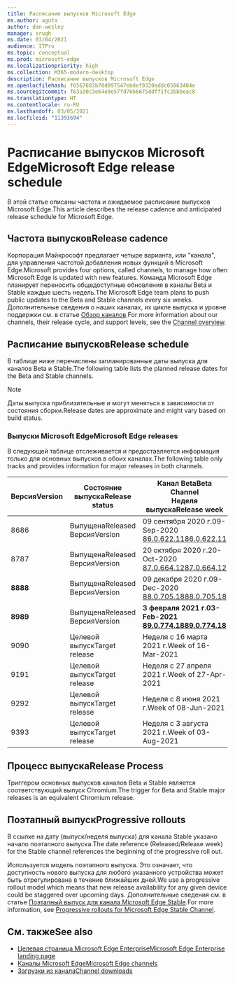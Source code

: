 ```yaml
---
title: Расписание выпусков Microsoft Edge
ms.author: aguta
author: dan-wesley
manager: srugh
ms.date: 03/04/2021
audience: ITPro
ms.topic: conceptual
ms.prod: microsoft-edge
ms.localizationpriority: high
ms.collection: M365-modern-desktop
description: Расписание выпусков Microsoft Edge
ms.openlocfilehash: f6567683b78d097547ebdef9320addc05863404e
ms.sourcegitcommit: f63a30c3e64e9e57fd76b6675ddff1fc2bbbeac8
ms.translationtype: HT
ms.contentlocale: ru-RU
ms.lasthandoff: 03/05/2021
ms.locfileid: "11393694"
---
```

# <a name="microsoft-edge-release-schedule"></a><span data-ttu-id="ddaaa-103">Расписание выпусков Microsoft Edge</span><span class="sxs-lookup"><span data-stu-id="ddaaa-103">Microsoft Edge release schedule</span></span>

<span data-ttu-id="ddaaa-104">В этой статье описаны частота и ожидаемое расписание выпусков Microsoft Edge.</span><span class="sxs-lookup"><span data-stu-id="ddaaa-104">This article describes the release cadence and anticipated release schedule for Microsoft Edge.</span></span>

## <a name="release-cadence"></a><span data-ttu-id="ddaaa-105">Частота выпусков</span><span class="sxs-lookup"><span data-stu-id="ddaaa-105">Release cadence</span></span>

<span data-ttu-id="ddaaa-106">Корпорация Майкрософт предлагает четыре варианта, или "канала", для управления частотой добавления новых функций в Microsoft Edge.</span><span class="sxs-lookup"><span data-stu-id="ddaaa-106">Microsoft provides four options, called channels, to manage how often Microsoft Edge is updated with new features.</span></span> <span data-ttu-id="ddaaa-107">Команда Microsoft Edge планирует переносить общедоступные обновления в каналы Beta и Stable каждые шесть недель.</span><span class="sxs-lookup"><span data-stu-id="ddaaa-107">The Microsoft Edge team plans to push public updates to the Beta and Stable channels every six weeks.</span></span> <span data-ttu-id="ddaaa-108">Дополнительные сведения о наших каналах, их цикле выпуска и уровне поддержки см. в статье [Обзор каналов](https://docs.microsoft.com/DeployEdge/microsoft-edge-channels#channel-overview).</span><span class="sxs-lookup"><span data-stu-id="ddaaa-108">For more information about our channels, their release cycle, and support levels, see the [Channel overview](https://docs.microsoft.com/DeployEdge/microsoft-edge-channels#channel-overview).</span></span>

## <a name="release-schedule"></a><span data-ttu-id="ddaaa-109">Расписание выпусков</span><span class="sxs-lookup"><span data-stu-id="ddaaa-109">Release schedule</span></span>

<span data-ttu-id="ddaaa-110">В таблице ниже перечислены запланированные даты выпуска для каналов Beta и Stable.</span><span class="sxs-lookup"><span data-stu-id="ddaaa-110">The following table lists the planned release dates for the Beta and Stable channels.</span></span>

> [!NOTE]
> <span data-ttu-id="ddaaa-111">Даты выпуска приблизительные и могут меняться в зависимости от состояния сборки.</span><span class="sxs-lookup"><span data-stu-id="ddaaa-111">Release dates are approximate and might vary based on build status.</span></span>

### <a name="microsoft-edge-releases"></a><span data-ttu-id="ddaaa-112">Выпуски Microsoft Edge</span><span class="sxs-lookup"><span data-stu-id="ddaaa-112">Microsoft Edge releases</span></span>

<span data-ttu-id="ddaaa-113">В следующей таблице отслеживается и предоставляется информация только для основных выпусков в обоих каналах.</span><span class="sxs-lookup"><span data-stu-id="ddaaa-113">The following table only tracks and provides information for major releases in both channels.</span></span>

| <span data-ttu-id="ddaaa-114">Версия</span><span class="sxs-lookup"><span data-stu-id="ddaaa-114">Version</span></span> | <span data-ttu-id="ddaaa-115">Состояние выпуска</span><span class="sxs-lookup"><span data-stu-id="ddaaa-115">Release status</span></span> | <span data-ttu-id="ddaaa-116">Канал Beta</span><span class="sxs-lookup"><span data-stu-id="ddaaa-116">Beta Channel</span></span><br><span data-ttu-id="ddaaa-117">Неделя выпуска</span><span class="sxs-lookup"><span data-stu-id="ddaaa-117">Release week</span></span> | <span data-ttu-id="ddaaa-118">Канал Stable</span><span class="sxs-lookup"><span data-stu-id="ddaaa-118">Stable Channel</span></span><br><span data-ttu-id="ddaaa-119">Неделя выпуска</span><span class="sxs-lookup"><span data-stu-id="ddaaa-119">Release week</span></span> |
|---------|-----|------|--------|
| <span data-ttu-id="ddaaa-120">86</span><span class="sxs-lookup"><span data-stu-id="ddaaa-120">86</span></span> | <span data-ttu-id="ddaaa-121">Выпущена</span><span class="sxs-lookup"><span data-stu-id="ddaaa-121">Released</span></span><br><span data-ttu-id="ddaaa-122">Версия</span><span class="sxs-lookup"><span data-stu-id="ddaaa-122">Version</span></span> | <span data-ttu-id="ddaaa-123">09 сентября 2020 г.</span><span class="sxs-lookup"><span data-stu-id="ddaaa-123">09-Sep-2020</span></span><br>[<span data-ttu-id="ddaaa-124">86.0.622.11</span><span class="sxs-lookup"><span data-stu-id="ddaaa-124">86.0.622.11</span></span>](https://docs.microsoft.com/deployedge/microsoft-edge-relnote-archive-beta-channel#version-86062211-september-9) | <span data-ttu-id="ddaaa-125">09 октября 2020 г.</span><span class="sxs-lookup"><span data-stu-id="ddaaa-125">09-Oct-2020</span></span><br>[<span data-ttu-id="ddaaa-126">86.0.622.38</span><span class="sxs-lookup"><span data-stu-id="ddaaa-126">86.0.622.38</span></span>](https://docs.microsoft.com/deployedge/microsoft-edge-relnote-stable-channel#version-86062238-october-9) |
| <span data-ttu-id="ddaaa-127">87</span><span class="sxs-lookup"><span data-stu-id="ddaaa-127">87</span></span> | <span data-ttu-id="ddaaa-128">Выпущена</span><span class="sxs-lookup"><span data-stu-id="ddaaa-128">Released</span></span><br><span data-ttu-id="ddaaa-129">Версия</span><span class="sxs-lookup"><span data-stu-id="ddaaa-129">Version</span></span> | <span data-ttu-id="ddaaa-130">20 октября 2020 г.</span><span class="sxs-lookup"><span data-stu-id="ddaaa-130">20-Oct-2020</span></span><br>[<span data-ttu-id="ddaaa-131">87.0.664.12</span><span class="sxs-lookup"><span data-stu-id="ddaaa-131">87.0.664.12</span></span>](https://docs.microsoft.com/deployedge/microsoft-edge-relnote-beta-channel#version-87066412-october-20) | <span data-ttu-id="ddaaa-132">19 ноября 2020 г.</span><span class="sxs-lookup"><span data-stu-id="ddaaa-132">19-Nov-2020</span></span><br>[<span data-ttu-id="ddaaa-133">87.0.664.41</span><span class="sxs-lookup"><span data-stu-id="ddaaa-133">87.0.664.41</span></span>](https://docs.microsoft.com/deployedge/microsoft-edge-relnote-stable-channel#version-87066441-november-19) |
| **<span data-ttu-id="ddaaa-134">88</span><span class="sxs-lookup"><span data-stu-id="ddaaa-134">88</span></span>** | <span data-ttu-id="ddaaa-135">Выпущена</span><span class="sxs-lookup"><span data-stu-id="ddaaa-135">Released</span></span><br><span data-ttu-id="ddaaa-136">Версия</span><span class="sxs-lookup"><span data-stu-id="ddaaa-136">Version</span></span> | <span data-ttu-id="ddaaa-137">09 декабря 2020 г.</span><span class="sxs-lookup"><span data-stu-id="ddaaa-137">09-Dec-2020</span></span><br>[<span data-ttu-id="ddaaa-138">88.0.705.18</span><span class="sxs-lookup"><span data-stu-id="ddaaa-138">88.0.705.18</span></span>](https://docs.microsoft.com/deployedge/microsoft-edge-relnote-beta-channel#version-88070518-december-9) | <span data-ttu-id="ddaaa-139">21 января 2021 г.</span><span class="sxs-lookup"><span data-stu-id="ddaaa-139">21-Jan-2021</span></span><br>[<span data-ttu-id="ddaaa-140">88.0.705.50</span><span class="sxs-lookup"><span data-stu-id="ddaaa-140">88.0.705.50</span></span>](https://docs.microsoft.com/deployedge/microsoft-edge-relnote-stable-channel#version-88070550-january-21)|
| **<span data-ttu-id="ddaaa-141">89</span><span class="sxs-lookup"><span data-stu-id="ddaaa-141">89</span></span>** | <span data-ttu-id="ddaaa-142">Выпущена</span><span class="sxs-lookup"><span data-stu-id="ddaaa-142">Released</span></span><br><span data-ttu-id="ddaaa-143">Версия</span><span class="sxs-lookup"><span data-stu-id="ddaaa-143">Version</span></span> | **<span data-ttu-id="ddaaa-144">3 февраля 2021 г.</span><span class="sxs-lookup"><span data-stu-id="ddaaa-144">03-Feb-2021</span></span>**<br>**[<span data-ttu-id="ddaaa-145">89.0.774.18</span><span class="sxs-lookup"><span data-stu-id="ddaaa-145">89.0.774.18</span></span>](https://docs.microsoft.com/deployedge/microsoft-edge-relnote-beta-channel#version-89077418-february-3)** | **<span data-ttu-id="ddaaa-146">4 марта 2021 г.</span><span class="sxs-lookup"><span data-stu-id="ddaaa-146">04-Mar-2021</span></span>**<br>**[<span data-ttu-id="ddaaa-147">89.0.774.45</span><span class="sxs-lookup"><span data-stu-id="ddaaa-147">89.0.774.45</span></span>](https://docs.microsoft.com/deployedge/microsoft-edge-relnote-stable-channel#version-89077445-march-21)** |
| <span data-ttu-id="ddaaa-148">90</span><span class="sxs-lookup"><span data-stu-id="ddaaa-148">90</span></span> | <span data-ttu-id="ddaaa-149">Целевой выпуск</span><span class="sxs-lookup"><span data-stu-id="ddaaa-149">Target release</span></span> | <span data-ttu-id="ddaaa-150">Неделя с 16 марта 2021 г.</span><span class="sxs-lookup"><span data-stu-id="ddaaa-150">Week of 16-Mar-2021</span></span> | <span data-ttu-id="ddaaa-151">Неделя с 15 апреля 2021 г.</span><span class="sxs-lookup"><span data-stu-id="ddaaa-151">Week of 15-Apr-2021</span></span> |
| <span data-ttu-id="ddaaa-152">91</span><span class="sxs-lookup"><span data-stu-id="ddaaa-152">91</span></span> | <span data-ttu-id="ddaaa-153">Целевой выпуск</span><span class="sxs-lookup"><span data-stu-id="ddaaa-153">Target release</span></span> | <span data-ttu-id="ddaaa-154">Неделя с 27 апреля 2021 г.</span><span class="sxs-lookup"><span data-stu-id="ddaaa-154">Week of 27-Apr-2021</span></span> | <span data-ttu-id="ddaaa-155">Неделя с 27 мая 2021 г.</span><span class="sxs-lookup"><span data-stu-id="ddaaa-155">Week of 27-May-2021</span></span> |
| <span data-ttu-id="ddaaa-156">92</span><span class="sxs-lookup"><span data-stu-id="ddaaa-156">92</span></span> | <span data-ttu-id="ddaaa-157">Целевой выпуск</span><span class="sxs-lookup"><span data-stu-id="ddaaa-157">Target release</span></span> | <span data-ttu-id="ddaaa-158">Неделя с 8 июня 2021 г.</span><span class="sxs-lookup"><span data-stu-id="ddaaa-158">Week of 08-Jun-2021</span></span> | <span data-ttu-id="ddaaa-159">Неделя с 22 июля 2021 г.</span><span class="sxs-lookup"><span data-stu-id="ddaaa-159">Week of 22-Jul-2021</span></span> |
| <span data-ttu-id="ddaaa-160">93</span><span class="sxs-lookup"><span data-stu-id="ddaaa-160">93</span></span> | <span data-ttu-id="ddaaa-161">Целевой выпуск</span><span class="sxs-lookup"><span data-stu-id="ddaaa-161">Target release</span></span> | <span data-ttu-id="ddaaa-162">Неделя с 3 августа 2021 г.</span><span class="sxs-lookup"><span data-stu-id="ddaaa-162">Week of 03-Aug-2021</span></span> | <span data-ttu-id="ddaaa-163">Неделя с 2 сентября 2021 г.</span><span class="sxs-lookup"><span data-stu-id="ddaaa-163">Week of 02-Sep-2021</span></span> |

## <a name="release-process"></a><span data-ttu-id="ddaaa-164">Процесс выпуска</span><span class="sxs-lookup"><span data-stu-id="ddaaa-164">Release Process</span></span>

<span data-ttu-id="ddaaa-165">Триггером основных выпусков каналов Beta и Stable является соответствующий выпуск Chromium.</span><span class="sxs-lookup"><span data-stu-id="ddaaa-165">The trigger for Beta and Stable major releases is an equivalent Chromium release.</span></span>

## <a name="progressive-rollouts"></a><span data-ttu-id="ddaaa-166">Поэтапный выпуск</span><span class="sxs-lookup"><span data-stu-id="ddaaa-166">Progressive rollouts</span></span>

<span data-ttu-id="ddaaa-167">В ссылке на дату (выпуск/неделя выпуска) для канала Stable указано начало поэтапного выпуска.</span><span class="sxs-lookup"><span data-stu-id="ddaaa-167">The date reference (Released/Release week) for the Stable channel references the beginning of the progressive roll out.</span></span>

<span data-ttu-id="ddaaa-168">Используется модель поэтапного выпуска. Это означает, что доступность нового выпуска для любого указанного устройства может быть отрегулирована в течение ближайших дней.</span><span class="sxs-lookup"><span data-stu-id="ddaaa-168">We use a progressive rollout model which means that new release availability for any given device could be staggered over upcoming days.</span></span> <span data-ttu-id="ddaaa-169">Дополнительные сведения см. в статье [Поэтапный выпуск для канала Microsoft Edge Stable](microsoft-edge-update-progressive-rollout.md).</span><span class="sxs-lookup"><span data-stu-id="ddaaa-169">For more information, see [Progressive rollouts for Microsoft Edge Stable Channel](microsoft-edge-update-progressive-rollout.md).</span></span>

## <a name="see-also"></a><span data-ttu-id="ddaaa-170">См. также</span><span class="sxs-lookup"><span data-stu-id="ddaaa-170">See also</span></span>

- [<span data-ttu-id="ddaaa-171">Целевая страница Microsoft Edge Enterprise</span><span class="sxs-lookup"><span data-stu-id="ddaaa-171">Microsoft Edge Enterprise landing page</span></span>](https://aka.ms/EdgeEnterprise)
- [<span data-ttu-id="ddaaa-172">Каналы Microsoft Edge</span><span class="sxs-lookup"><span data-stu-id="ddaaa-172">Microsoft Edge channels</span></span>](microsoft-edge-channels.md)
- [<span data-ttu-id="ddaaa-173">Загрузки из канала</span><span class="sxs-lookup"><span data-stu-id="ddaaa-173">Channel downloads</span></span>](https://www.microsoft.com/edge/business/download)